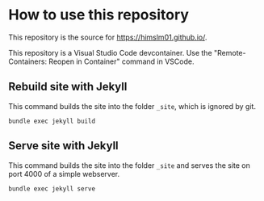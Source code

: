 # How to use this repository

This repository is the source for <https://himslm01.github.io/>.

This repository is a Visual Studio Code devcontainer. Use the "Remote-Containers: Reopen in Container" command in VSCode.

## Rebuild site with Jekyll

This command builds the site into the folder `_site`, which is ignored by git.

```console
bundle exec jekyll build
```

## Serve site with Jekyll

This command builds the site into the folder `_site` and serves the site on port 4000 of a simple webserver.

```console
bundle exec jekyll serve
```
